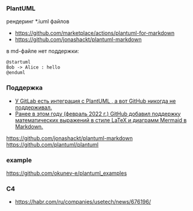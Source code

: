 ### PlantUML

рендеринг *.iuml файлов
- https://github.com/marketplace/actions/plantuml-for-markdown
- https://github.com/jonashackt/plantuml-markdown


в md-файле нет поддержки:

```plantuml
@startuml
Bob -> Alice : hello
@enduml
```
### Поддержка
- [У GitLab есть интеграция с PlantUML , а вот GitHub никогда не поддерживал.](https://www.reddit.com/r/github/comments/188k7hs/did_github_just_remove_its_markdown_plantuml/?tl=ru)
- [Ранее в этом году (февраль 2022 г.) GitHub добавил поддержку математических выражений в стиле LaTeX и диаграмм Mermaid в Markdown.](https://stackoverflow.com/questions/32203610/how-to-integrate-uml-diagrams-into-gitlab-or-github)

https://github.com/jonashackt/plantuml-markdown  
https://github.com/plantuml/plantuml  

### example 
https://github.com/okunev-e/plantuml_examples

### C4
- https://habr.com/ru/companies/usetech/news/676196/
